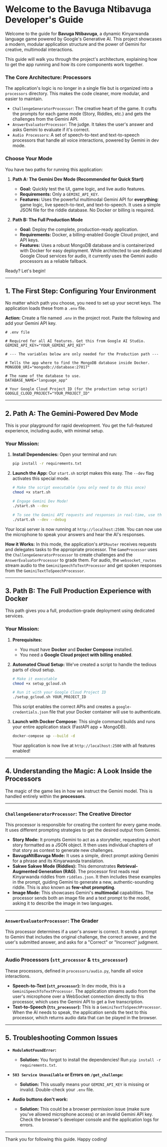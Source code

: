 # Welcome to the Bavuga Ntibavuga Developer's Guide

Welcome to the guide for **Bavuga Ntibavuga**, a dynamic Kinyarwanda language game powered by Google's Generative AI. This project showcases a modern, modular application structure and the power of Gemini for creative, multimodal interactions.

This guide will walk you through the project's architecture, explaining how to get the app running and how its core components work together.

### The Core Architecture: Processors

The application's logic is no longer in a single file but is organized into a `processors` directory. This makes the code cleaner, more modular, and easier to maintain.

*   `ChallengeGeneratorProcessor`: The creative heart of the game. It crafts the prompts for each game mode (Story, Riddles, etc.) and gets the challenges from the Gemini API.
*   `AnswerEvaluatorProcessor`: The judge. It takes the user's answer and asks Gemini to evaluate if it's correct.
*   `Audio Processors`: A set of speech-to-text and text-to-speech processors that handle all voice interactions, powered by Gemini in dev mode.

### Choose Your Mode

You have two paths for running this application:

1.  **Path A: The Gemini Dev Mode (Recommended for Quick Start)**
    *   **Goal:** Quickly test the UI, game logic, and live audio features.
    *   **Requirements:** Only a `GEMINI_API_KEY`.
    *   **Features:** Uses the powerful multimodal Gemini API for **everything**: game logic, live speech-to-text, and text-to-speech. It uses a simple JSON file for the riddle database. No Docker or billing is required.

2.  **Path B: The Full Production Mode**
    *   **Goal:** Deploy the complete, production-ready application.
    *   **Requirements:** Docker, a billing-enabled Google Cloud project, and API keys.
    *   **Features:** Uses a robust MongoDB database and is containerized with Docker for easy deployment. While architected to use dedicated Google Cloud services for audio, it currently uses the Gemini audio processors as a reliable fallback.

Ready? Let's begin!

-----

## 1. The First Step: Configuring Your Environment

No matter which path you choose, you need to set up your secret keys. The application loads these from a `.env` file.

**Action:** Create a file named `.env` in the project root. Paste the following and add your Gemini API key.

```dotenv
# .env file

# Required for all AI features. Get this from Google AI Studio.
GEMINI_API_KEY="YOUR_GEMINI_API_KEY"

# --- The variables below are only needed for the Production path ---

# Tells the app where to find the MongoDB database inside Docker.
MONGODB_URI="mongodb://database:27017"

# The name of the database to use.
DATABASE_NAME="language_app"

# Your Google Cloud Project ID (for the production setup script)
GOOGLE_CLOUD_PROJECT="YOUR_PROJECT_ID"
```

-----

## 2. Path A: The Gemini-Powered Dev Mode

This is your playground for rapid development. You get the full-featured experience, including audio, with minimal setup.

### Your Mission:

1.  **Install Dependencies:**
    Open your terminal and run:
    ```bash
    pip install -r requirements.txt
    ```

2.  **Launch the App:**
    Our `start.sh` script makes this easy. The `--dev` flag activates this special mode.
    ```bash
    # Make the script executable (you only need to do this once)
    chmod +x start.sh

    # Engage Gemini Dev Mode!
    ./start.sh --dev

    # To see the Gemini API requests and responses in real-time, use the --debug flag:
    ./start.sh --dev --debug
    ```

Your local server is now running at `http://localhost:2500`. You can now use the microphone to speak your answers and hear the AI's responses.

**How it Works:** In this mode, the application's `APIRouter` receives requests and delegates tasks to the appropriate processor. The `GameProcessor` uses the `ChallengeGeneratorProcessor` to create challenges and the `AnswerEvaluatorProcessor` to grade them. For audio, the `websocket_routes` stream audio to the `GeminiSpeechToTextProcessor` and get spoken responses from the `GeminiTextToSpeechProcessor`.

-----

## 3. Path B: The Full Production Experience with Docker

This path gives you a full, production-grade deployment using dedicated services.

### Your Mission:

1.  **Prerequisites:**
    *   You must have **Docker** and **Docker Compose** installed.
    *   You need a **Google Cloud project with billing enabled**.

2.  **Automated Cloud Setup:**
    We've created a script to handle the tedious parts of cloud setup.
    ```bash
    # Make it executable
    chmod +x setup_gcloud.sh

    # Run it with your Google Cloud Project ID
    ./setup_gcloud.sh YOUR_PROJECT_ID
    ```
    This script enables the correct APIs and creates a `google-credentials.json` file that your Docker container will use to authenticate.

3.  **Launch with Docker Compose:**
    This single command builds and runs your entire application stack (FastAPI app + MongoDB).
    ```bash
    docker-compose up --build -d
    ```
    Your application is now live at `http://localhost:2500` with all features enabled!

-----

## 4. Understanding the Magic: A Look Inside the Processors

The magic of the game lies in how we instruct the Gemini model. This is handled entirely within the **processors**.

---

### `ChallengeGeneratorProcessor`: The Creative Director

This processor is responsible for creating the content for every game mode. It uses different prompting strategies to get the desired output from Gemini.

*   **Story Mode:** It prompts Gemini to act as a storyteller, requesting a short story formatted as a JSON object. It then uses individual chapters of that story as context to generate new challenges.
*   **BavugaNtiBavuga Mode:** It uses a simple, direct prompt asking Gemini for a phrase and its Kinyarwanda translation.
*   **Sakwe Sakwe Mode (Riddles):** This demonstrates **Retrieval-Augmented Generation (RAG)**. The processor first reads real Kinyarwanda riddles from `riddles.json`. It then includes these examples in the prompt, guiding Gemini to generate a new, authentic-sounding riddle. This is also known as **few-shot prompting**.
*   **Image Mode:** This showcases Gemini's **multimodal** capabilities. The processor sends both an image file and a text prompt to the model, asking it to describe the image in two languages.

---

### `AnswerEvaluatorProcessor`: The Grader

This processor determines if a user's answer is correct. It sends a prompt to Gemini that includes the original challenge, the correct answer, and the user's submitted answer, and asks for a "Correct" or "Incorrect" judgment.

---

### Audio Processors (`stt_processor` & `tts_processor`)

These processors, defined in `processors/audio.py`, handle all voice interactions.

*   **Speech-to-Text (`stt_processor`):** In dev mode, this is a `GeminiSpeechToTextProcessor`. The application streams audio from the user's microphone over a WebSocket connection directly to this processor, which uses the Gemini API to get a live transcription.
*   **Text-to-Speech (`tts_processor`):** This is a `GeminiTextToSpeechProcessor`. When the AI needs to speak, the application sends the text to this processor, which returns audio data that can be played in the browser.

-----

## 5. Troubleshooting Common Issues

*   **`ModuleNotFoundError`:**
    *   **Solution:** You forgot to install the dependencies! Run `pip install -r requirements.txt`.

*   **`503 Service Unavailable` or Errors on `/get_challenge`:**
    *   **Solution:** This usually means your `GEMINI_API_KEY` is missing or invalid. Double-check your `.env` file.

*   **Audio buttons don't work:**
    *   **Solution:** This could be a browser permission issue (make sure you've allowed microphone access) or an invalid Gemini API key. Check the browser's developer console and the application logs for errors.

-----

Thank you for following this guide. Happy coding!
